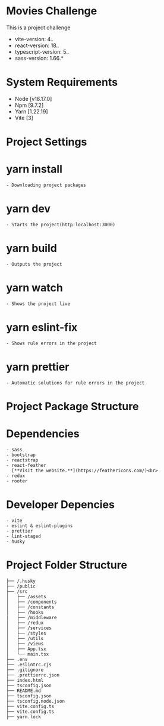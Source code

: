 # Movies Challenge

This is a project challenge

  * vite-version: 4.*.*
  * react-version: 18.*.*
  * typescript-version: 5.*.*
  * sass-version: 1.66.*

# System Requirements

  * Node [v18.17.0]
  * Npm [9.7.2]
  * Yarn [1.22.19]
  * Vite [3]

# Project Settings

  # yarn install
    - Downloading project packages

  # yarn dev 
    - Starts the project(http:localhost:3000)
  
  # yarn build
    - Outputs the project

  # yarn watch
    - Shows the project live

  # yarn eslint-fix
    - Shows rule errors in the project
  
  # yarn prettier
    - Automatic solutions for rule errors in the project

# Project Package Structure

  # Dependencies
    - sass
    - bootstrap
    - reactstrap
    - react-feather
      [**Visit the website.**](https://feathericons.com/)<br>
    - redux
    - rooter
  
  # Developer Depencies
    - vite
    - eslint & eslint-plugins
    - prettier
    - lint-staged
    - husky

# Project Folder Structure

```
├── /.husky
├── /public
├── /src
│   ├── /assets
│   ├── /components
│   ├── /constants
│   ├── /hooks
|   ├── /middleware
│   ├── /redux
│   ├── /services
│   ├── /styles
│   ├── /utils
│   ├── /views
│   ├── App.tsx
│   └── main.tsx
├── .env
├── .eslintrc.cjs
├── .gitignore
├── .prettierrc.json
├── index.html
├── tsconfig.json
├── README.md
├── tsconfig.json
├── tsconfig.node.json
├── vite.config.ts
├── vite.config.ts
├── yarn.lock
```